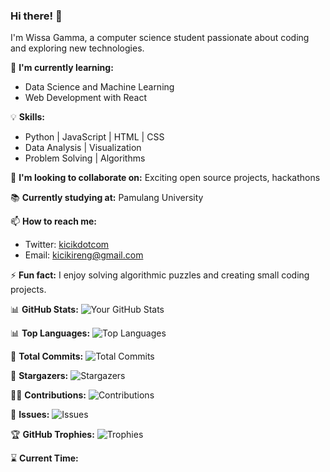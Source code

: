 ### Hi there! 👋
I'm Wissa Gamma, a computer science student passionate about coding and exploring new technologies.

🌱 **I'm currently learning:** 
- Data Science and Machine Learning
- Web Development with React

💡 **Skills:**
- Python | JavaScript | HTML | CSS
- Data Analysis | Visualization
- Problem Solving | Algorithms

👯 **I'm looking to collaborate on:** Exciting open source projects, hackathons

📚 **Currently studying at:** Pamulang University

📫 **How to reach me:**
- Twitter: [kicikdotcom](https://twitter.com/kicikdotcom)
- Email: kicikireng@gmail.com

⚡ **Fun fact:** I enjoy solving algorithmic puzzles and creating small coding projects.

📊 **GitHub Stats:**
![Your GitHub Stats](https://github-readme-stats.vercel.app/api?username=wissagamma&show_icons=true&hide_border=true&count_private=true)

📊 **Top Languages:**
![Top Languages](https://github-readme-stats.vercel.app/api/top-langs/?username=wissagamma&layout=compact)

🚀 **Total Commits:** ![Total Commits](https://img.shields.io/github/commit-activity/m/wissagamma/wissagamma)

🌟 **Stargazers:** ![Stargazers](https://img.shields.io/github/stars/wissagamma/wissagamma?style=social)

👨‍💻 **Contributions:** ![Contributions](https://img.shields.io/github/contributions/wissagamma/wissagamma)

📝 **Issues:** ![Issues](https://img.shields.io/github/issues/wissagamma/wissagamma)

🏆 **GitHub Trophies:** ![Trophies](https://github-profile-trophy.vercel.app/?username=wissagamma)

⌛ **Current Time:** <span id="current-time"></span>

<!-- Include the JavaScript code to display the time -->
<script>
function updateClock() {
  const now = new Date();
  const hours = now.getHours().toString().padStart(2, '0');
  const minutes = now.getMinutes().toString().padStart(2, '0');
  const seconds = now.getSeconds().toString().padStart(2, '0');
  const timeString = `${hours}:${minutes}:${seconds}`;
  document.getElementById('current-time').innerText = timeString;
}

// Update the clock every second
setInterval(updateClock, 1000);

// Initial call to set the clock immediately
updateClock();
</script>
